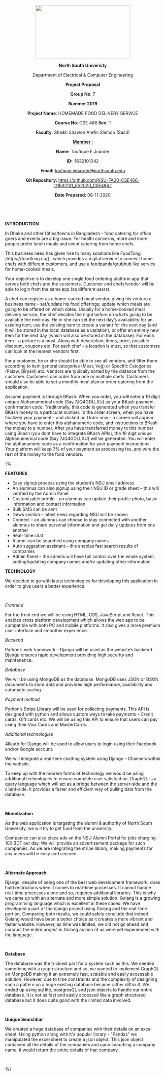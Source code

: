 <p style="text-align: center;">&nbsp;</p>
<p style="text-align: center;">&nbsp;</p>
<p align="center"><strong><img src="https://media.dhakatribune.com/uploads/2016/11/nsulogo.jpg" alt="" width="307" height="172" /></strong></p>
<p align="center"><strong>North South University</strong></p>
<p align="center">Department of Electrical &amp; Computer Engineering</p>
<p align="center"><strong>Project Proposal</strong></p>
<p align="center"><strong>Group No</strong>: 7</p>
<p align="center"><strong>Summer 2019</strong></p>
<p align="center"><strong>Project Name</strong>: HOMEMADE FOOD DELIVERY SERVICE</p>
<p align="center"><strong>Course No</strong>: CSE 486 <strong>Sec</strong><strong>:</strong> 1</p>
<p align="center"><strong>Faculty</strong>: Shaikh Shawon Arefin Shimon (Sas3)</p>
<p align="center"><strong><u>Member </u></strong><u>:</u></p>
<p align="center"><strong>Name</strong><strong>:</strong> Toufique E Joarder</p>
<p align="center"><strong>ID</strong><strong>:&nbsp; </strong>1632101042</p>
<p align="center"><strong>Email</strong><strong>:</strong> <a href="mailto:toufique.ejoarder@northsouth.edu">toufique.ejoarder@northsouth.edu</a></p>
<p align="center"><strong>Git Repository</strong><strong>: </strong><a href="https://github.com/NSU-FA20-CSE486-1/1632101_FA2020_CSE486.1/">https://github.com/NSU-FA20-CSE486-1/1632101_FA2020_CSE486.1</a></p>
<p align="center"><strong>Date Prepared</strong><strong>: </strong>08-11-2020</p>
<p><strong>&nbsp;</strong></p>
<p><strong>&nbsp;</strong></p>
<p><strong>INTRODUCTION</strong></p>
<p>In Dhaka and other Cities/towns in Bangladesh - food catering for office goers and events are a big issue. For health concerns, more and more people prefer lunch meals and event catering from home chefs.</p>

<p>This business need has given rise to many solutions like FoodTong (https://foodtong.co/) , which provides a digital service to connect home chefs with different customers, and use a foodpanda/grubhub like service for home-cooked meals. </p>

<p>Your objective is to develop one single food ordering platform app that serves both chefs and the customers. Customer and chefs/vendor will be able to login from the same app (as different users). </p>

<p>A chef can register as a home-cooked meal vendor, giving his venture a business name - set/update his food offerings; update which meals are going to be offered on which dates. Usually for a home-cooked meal delivery service, the chef decides the night before on what’s going to be available the next day. He or she can set the next day’s availability for an existing item, use the existing item to create a variant for the next day (and it will be stored in the local database as a variation), or offer an entirely new item for the next day (which will also be stored in the database). For each item - a picture is a must. Along with description, items, price, possible discount, coupons etc. For each chef - a location is must, so that customers can look at the nearest vendors first. </p>

<p>For a customer, he or she should be able to see all vendors, and filter them according to item general categories (Meat, Veg) or Specific Categories (Polaw, Biryani) etc. Vendors are typically sorted by the distance from the customer. Customers can order from one or multiple chefs. Customers should also be able to set a monthly meal plan or order catering from the application. </p>

<p>Assume payment is through BKash. When you order, you will enter a 10 digit unique Alphanumerical code (Say 7JQ4GDLLXU) as your BKash payment confirmation code. Traditionally, this code is generated when you transfer BKash money to a particular number. In the order screen, when you have finalized your payment - and clicked on Order now - a screen will appear where you have to enter this alphanumeric code, and instructions to BKash the money to a number. After you have transferred money to this number using Bkash (you dont have to integrate BKash APIs), the 10 digit unique Alphanumerical code (Say 7JQ4GDLLXU) will be generated. You will enter the alphanumeric code as a confirmation for your payment instructions. Your platform will keep 7% of your payment as processing fee, and wire the rest of the money to the food vendors. </p>
{%
<p><strong>FEATURES</strong></p>
<ul>
<li>Easy signup process using the student&rsquo;s NSU email address</li>
<li>An alumnus can also signup using their NSU ID or grade sheet &ndash; this will verified by the Admin Panel</li>
<li>Customizable profile &ndash; an alumnus can update their profile photo, basic information and contact information</li>
<li>Bulk SMS can be sent</li>
<li>News section &ndash; latest news regarding NSU will be shown</li>
<li>Connect &ndash; an alumnus can choose to stay connected with another alumnus to share personal information and get daily updates from one another</li>
<li>Real- time chat</li>
<li>Alumni can be searched using company names</li>
<li>Auto suggestion assistant &ndash; this enables fast search results of companies</li>
<li>Admin Panel &ndash; the admins will have full control over the whole system adding/updating company names and/or updating other information</li>
</ul>
<p><strong>TECHNOLOGY</strong></p>
<p>We decided to go with latest technologies for developing this application in order to give users a better experience.</p>
<p>&nbsp;</p>
<p><em>Frontend</em></p>
<p>For the front end we will be using HTML, CSS, JavaScript and React. This enables cross platform development which allows the web app to be compatible with both PC and mobile platforms. It also gives a more premium user interface and smoother experience.</p>
<p><em>Backend</em></p>
<p>Python&rsquo;s web framework - Django will be used as the website&rsquo;s backend. Django ensures rapid development providing high security and maintanence.</p>
<p><em>Database</em></p>
<p>We will be using MongoDB as the database. MongoDB uses JSON or BSON documents to store data and provides high performance, availability and automatic scaling.</p>
<p><em>Payment method</em></p>
<p>Python&rsquo;s Stripe Library will be used for collecting payments. This API is designed with python and allows custom ways to take payments &ndash; Credit cards, Gift cards etc. We will be using this API to ensure that users can pay using their Visa Cards and MasterCards.</p>
<p><em>Additional technologies</em></p>
<p>Allauth for Django will be used to allow users to login using their Facebook and/or Google account.</p>
<p>We will integrate a real-time chatting system using Django &ndash; Channels within the website.</p>
<p>To keep up with the modern forms of technology we would be using additional technologies to ensure complete user satisfaction. GraphQL is a query language which will act as a bridge between the server-side and the client-side. It provides a faster and efficient way of pulling data from the database.</p>
<p>&nbsp;</p>
<p><strong>Monetization</strong></p>
<p>As the web application is targeting the alumni &amp; authority of North South University, we will try to get fund from the university.</p>
<p>Companies can also place ads on the NSU Alumni Portal for jobs charging 100 BDT per day. We will provide an advertisement package for such companies. As we are integrating the stripe library, making payments for any users will be easy and secured.</p>
<p>&nbsp;</p>
<p><strong>Alternate Approach</strong></p>
<p>Django, despite of being one of the best web development framework, does hold restrictions when it comes to real-time processes. It cannot handle real-time processes alone and so, requires additional libraries. This is why we came up with an alternate and more simple solution. Golang is a growing programming language which is excellent in these cases. We have developed a part of the django project using Golang and the real-time portion. Comparing both results, we could safely conclude that indeed Golang would have been a better choice as it creates a more vibrant and faster website. However, as time was limited, we did not go ahead and conduct the entire project in Golang as non of us were yet experienced with the language.</p>
<p>&nbsp;</p>
<p><strong>Database</strong></p>
<p>The database was the trickiest part for a system such as this. We needed something with a graph structure and so, we wanted to implement GraphQL on MongoDB making it an extremely fast, scalable and easily accessable solution. However, due to time constraints and the complexity of designing such a pattern on a huge existing database became rather difficult. We ended up using sql lite,  postgresQL and json objects to handle our entire database. It is not as fast and easily accessed like a graph structured database but it does quite good with the limited data involved.</p>
<p>&nbsp;</p>
<p><strong>Unique Searchbar</strong></p>
<p>We created a huge database of companies with their details on an excel sheet. Using python along with it's popular library - "Pandas" we manipulated the excel sheet to create a json object. This json object contained all the details of the companies and upon searching a company name, it would return the entire details of that company.</p>
<p>&nbsp;</p>
%}